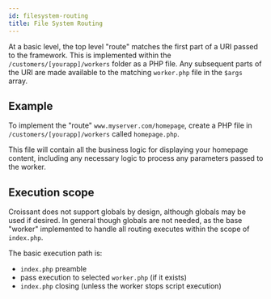 ```yaml
---
id: filesystem-routing
title: File System Routing
---
```

At a basic level, the top level "route" matches the first part of a URI passed to the framework. This is implemented within the `/customers/[yourapp]/workers` folder as a PHP file. Any subsequent parts of the URI are made available to the matching `worker.php` file in the `$args` array.

## Example
To implement the "route" `www.myserver.com/homepage`, create a PHP file in `/customers/[yourapp]/workers` called `homepage.php`.

This file will contain all the business logic for displaying your homepage content, including any necessary logic to process any parameters passed to the worker.

## Execution scope
Croissant does not support globals by design, although globals may be used if desired. In general though globals are not needed, as the base "worker" implemented to handle all routing executes within the scope of `index.php`.

The basic execution path is:

* `index.php` preamble
* pass execution to selected `worker.php` (if it exists)
* `index.php` closing (unless the worker stops script execution)
